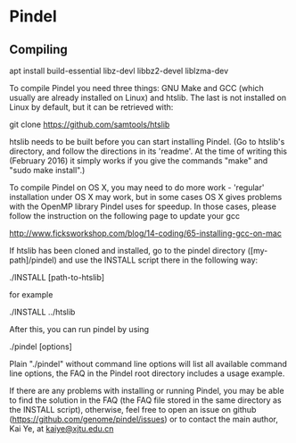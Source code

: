 # Pindel

## Compiling 
apt install build-essential libz-devl libbz2-devel liblzma-dev

To compile Pindel you need three things: GNU Make and GCC (which usually are 
already installed on Linux) and htslib. The last is not installed on Linux
by default, but it can be retrieved with:

git clone https://github.com/samtools/htslib

htslib needs to be built before you can start installing Pindel.
(Go to htslib's directory, and follow the directions
in its 'readme'. At the time of writing this (February 2016) it simply works
if you give the commands "make" and "sudo make install".)

To compile Pindel on OS X, you may need to do more work - 'regular' 
installation under OS X may work, but in some cases OS X gives problems with
the OpenMP library Pindel uses for speedup. In those cases, please follow the instruction on the following page to update your gcc

http://www.ficksworkshop.com/blog/14-coding/65-installing-gcc-on-mac

If htslib has been cloned and installed, go to the pindel directory 
([my-path]/pindel) and use the INSTALL script there in the following way:

./INSTALL [path-to-htslib]

for example

./INSTALL ../htslib

After this, you can run pindel by using

./pindel [options]

Plain "./pindel" without command line options will list all available command
line options, the FAQ in the Pindel root directory includes a usage example.

If there are any problems with installing or running Pindel, you may be
able to find the solution in the FAQ (the FAQ file stored in the same
directory as the INSTALL script), otherwise, feel free to open an issue 
on github (https://github.com/genome/pindel/issues) or to contact the
main author, Kai Ye, at kaiye@xjtu.edu.cn

